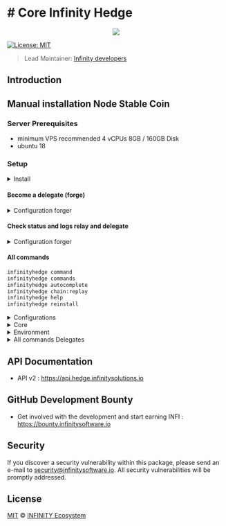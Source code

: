# # Core Infinity Hedge

<p align="center">
    <img src="banner.png" />
</p>

[![License: MIT](https://badgen.now.sh/badge/license/MIT/green)](https://opensource.org/licenses/MIT)

> Lead Maintainer: [Infinity developers](https://github.com/Plusid)

## Introduction

## Manual installation Node Stable Coin

### Server Prerequisites

- minimum VPS recommended 
4 vCPUs 8GB / 160GB Disk
- ubuntu 18

### Setup

<details><summary>Install</summary>

```bash
# Install Relay Infinity Hedge
git clone https://github.com/InfinitySoftwareLTD/core-master-EDGE.git
cd core-master-EDGE
bash install.sh

# choose a network
Mainnet

# Start Relay
cd core-master-EDGE
infinityhedge relay:start


# config database

```

</details>


#### Become a delegate (forge)

<details><summary>Configuration forger</summary>

```bash
# Entry your delegate phrase (wallet passphrase) as forger
infinityhedge config:forger

# Start Forging
infinityhedge forger:start

```

</details>

#### Check status and logs relay and delegate

<details><summary>Configuration forger</summary>

```bash
# status
pm2 status

# logs relay
pm2 logs infinityhedge-relay

# logs forging
pm2 logs infinityhedge-forger

```

</details>



#### All commands


```bash
infinityhedge command
infinityhedge commands
infinityhedge autocomplete
infinityhedge chain:replay
infinityhedge help
infinityhedge reinstall
```

<details><summary>Configurations</summary>
    
```bash
# Configurations 
infinityhedge config:cli
infinityhedge config:database
infinityhedge config:forger
infinityhedge config:forger:bip38
infinityhedge config:forger:bip39
infinityhedge config:publish
infinityhedge config:reset
    
```
</details>

<details><summary>Core</summary>
    
```bash
# Core
infinityhedge core:log 
infinityhedge core:restart
infinityhedge core:run
infinityhedge core:start
infinityhedge core:status
infinityhedge core:stop
```
</details>


<details><summary>Environment</summary>
    
```bash
# Environment
infinityhedge env:get
infinityhedge env:list
infinityhedge env:paths
infinityhedge env:set
```
</details>

<details><summary>All commands Delegates</summary>

```bash
infinityhedge forger:log
infinityhedge forger:restart
infinityhedge forger:run
infinityhedge forger:start
infinityhedge forger:status
infinityhedge forger:stop

# flush the pool
infinityhedge pool:clear
```

</details>


## API Documentation

-   API v2 : https://api.hedge.infinitysolutions.io

## GitHub Development Bounty

-   Get involved with the development and start earning INFI : https://bounty.infinitysoftware.io

## Security

If you discover a security vulnerability within this package, please send an e-mail to security@infinitysoftware.io. All security vulnerabilities will be promptly addressed.

## License

[MIT](LICENSE) © [INFINITY Ecosystem](https://infinitysoftware.io)
